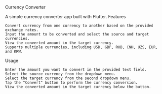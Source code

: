Currency Converter

A simple currency converter app built with Flutter.
Features

    Convert currency from one currency to another based on the provided exchange rates.
    Input the amount to be converted and select the source and target currencies.
    View the converted amount in the target currency.
    Supports multiple currencies, including USD, GBP, RUB, CNH, UZS, EUR, and KRW.
    
Usage

    Enter the amount you want to convert in the provided text field.
    Select the source currency from the dropdown menu.
    Select the target currency from the second dropdown menu.
    Tap the "Convert" button to perform the currency conversion.
    View the converted amount in the target currency below the button.
